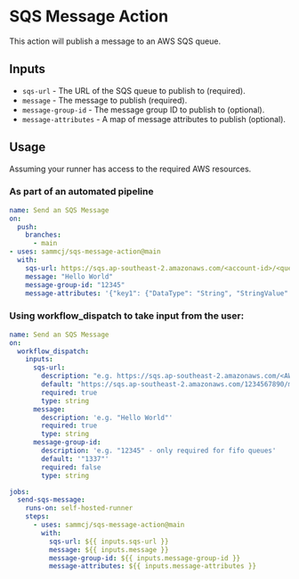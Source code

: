 # SQS Message Action

This action will publish a message to an AWS SQS queue.

## Inputs

- `sqs-url` - The URL of the SQS queue to publish to (required).
- `message` - The message to publish (required).
- `message-group-id` - The message group ID to publish to (optional).
- `message-attributes` - A map of message attributes to publish (optional).

## Usage

Assuming your runner has access to the required AWS resources.

### As part of an automated pipeline

```yaml
name: Send an SQS Message
on:
  push:
    branches:
      - main
- uses: sammcj/sqs-message-action@main
  with:
    sqs-url: https://sqs.ap-southeast-2.amazonaws.com/<account-id>/<queue-name>
    message: "Hello World"
    message-group-id: "12345"
    message-attributes: '{"key1": {"DataType": "String", "StringValue": "value1" }}'
```

### Using workflow_dispatch to take input from the user:

```yaml
name: Send an SQS Message
on:
  workflow_dispatch:
    inputs:
      sqs-url:
        description: "e.g. https://sqs.ap-southeast-2.amazonaws.com/<AWS ID>/<queue-name>.fifo"
        default: "https://sqs.ap-southeast-2.amazonaws.com/1234567890/my-sqs-queue.fifo"
        required: true
        type: string
      message:
        description: 'e.g. "Hello World"'
        required: true
        type: string
      message-group-id:
        description: 'e.g. "12345" - only required for fifo queues'
        default: '"1337"'
        required: false
        type: string

jobs:
  send-sqs-message:
    runs-on: self-hosted-runner
    steps:
      - uses: sammcj/sqs-message-action@main
        with:
          sqs-url: ${{ inputs.sqs-url }}
          message: ${{ inputs.message }}
          message-group-id: ${{ inputs.message-group-id }}
          message-attributes: ${{ inputs.message-attributes }}
```
